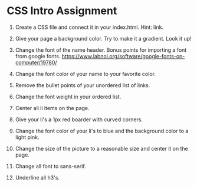 # CSS Intro Assignment

1. Create a CSS file and connect it in your index.html. Hint: link.

2. Give your page a background color. Try to make it a gradient. Look it up!

3. Change the font of the name header. Bonus points for importing a font from google fonts.
https://www.labnol.org/software/google-fonts-on-computer/19780/

4. Change the font color of your name to your favorite color.

5. Remove the bullet points of your unordered list of links.

6. Change the font weight in your ordered list.

7. Center all li items on the page.

8. Give your li's a 1px red boarder with curved corners.

9. Change the font color of your li's to blue and the background color to a light pink.

10. Change the size of the picture to a reasonable size and center it on the page.

11. Change all font to sans-serif.

12. Underline all h3's.
